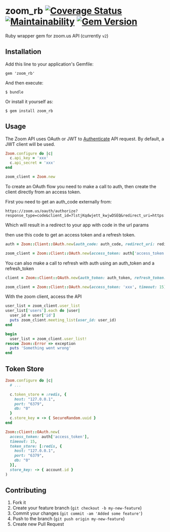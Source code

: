 # zoom_rb [![Coverage Status](https://coveralls.io/repos/github/kyleboe/zoom_rb/badge.svg?branch=main)](https://coveralls.io/github/kyleboe/zoom_rb?branch=main) [![Maintainability](https://api.codeclimate.com/v1/badges/8b8d168aa7e9d3d004f6/maintainability)](https://codeclimate.com/github/kyleboe/zoom_rb/maintainability) [![Gem Version](https://badge.fury.io/rb/zoom_rb.svg)](https://badge.fury.io/rb/zoom_rb)

Ruby wrapper gem for zoom.us API (currently `v2`)

## Installation

Add this line to your application's Gemfile:

    gem 'zoom_rb'

And then execute:

    $ bundle

Or install it yourself as:

    $ gem install zoom_rb

## Usage

The Zoom API uses OAuth or JWT to [Authenticate](https://marketplace.zoom.us/docs/api-reference/Authentication) API request. By default, a JWT client will be used.

```ruby
Zoom.configure do |c|
  c.api_key = 'xxx'
  c.api_secret = 'xxx'
end

zoom_client = Zoom.new
```

To create an OAuth flow you need to make a call to auth, then create the client directly from an access token.

First you need to get an auth_code externally from:
```
https://zoom.us/oauth/authorize?response_type=code&client_id=7lstjKqdwjett_kwjwDSEQ&redirect_uri=https://yourapp.com
```

Which will result in a redirect to your app with code in the url params

then use this code to get an access token and a refresh token.

```ruby
auth = Zoom::Client::OAuth.new(auth_code: auth_code, redirect_uri: redirect_uri, timeout: 15).auth

zoom_client = Zoom::Client::OAuth.new(access_token: auth['access_token'], timeout: 15)
```

You can also make a call to refresh with auth using an auth_token and a refresh_token
```ruby
client = Zoom::Client::OAuth.new(auth_token: auth_token, refresh_token: refresh_token).auth

zoom_client = Zoom::Client::OAuth.new(access_token: 'xxx', timeout: 15)
```

With the zoom client, access the API

```ruby
user_list = zoom_client.user_list
user_list['users'].each do |user|
  user_id = user['id']
  puts zoom_client.meeting_list(user_id: user_id)
end

begin
  user_list = zoom_client.user_list!
rescue Zoom::Error => exception
  puts 'Something went wrong'
end
```

## Token Store

```ruby
Zoom.configure do |c|
  # ...

  c.token_store = :redis, {
    host: "127.0.0.1",
    port: "6379",
    db: "0"
  }
  c.store_key = -> { SecureRandom.uuid }
end

Zoom::Client::OAuth.new(
  access_token: auth['access_token'], 
  timeout: 15, 
  token_store: [:redis, {
    host: "127.0.0.1",
    port: "6379",
    db: "0"
  }],
  store_key: -> { account.id }
)
```

## Contributing

1. Fork it
2. Create your feature branch (`git checkout -b my-new-feature`)
3. Commit your changes (`git commit -am 'Added some feature'`)
4. Push to the branch (`git push origin my-new-feature`)
5. Create new Pull Request
